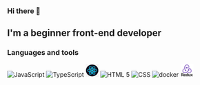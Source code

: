 ### Hi there 👋

## I'm a beginner front-end developer

### Languages and tools
<img src="https://upload.wikimedia.org/wikipedia/commons/3/3b/Javascript_Logo.png" width=30 height=30 alt="JavaScript"/>
<img src="https://upload.wikimedia.org/wikipedia/commons/thumb/4/4c/Typescript_logo_2020.svg/1024px-Typescript_logo_2020.svg.png" width=30 height=30 alt="TypeScript"/>
<img src="assets/react-logo.png" width=30 height=30 alt="React"/>
<img src="https://upload.wikimedia.org/wikipedia/commons/6/61/HTML5_logo_and_wordmark.svg" width=30 height=30 alt="HTML 5"/>
<img src="https://upload.wikimedia.org/wikipedia/commons/3/3d/CSS.3.svg" width=30 height=30 alt="CSS"/>
<img src="https://www.docker.com/sites/default/files/d8/2019-07/Moby-logo.png" width=40 height=30 alt="docker"/>
<img src="assets/redux-logo.png" width=30 height=30 alt="docker"/>


<!--
**PyotrGrogorchenko/PyotrGrogorchenko** is a ✨ _special_ ✨ repository because its `README.md` (this file) appears on your GitHub profile.

Here are some ideas to get you started:

- 🔭 I’m currently working on ...
- 🌱 I’m currently learning ...
- 👯 I’m looking to collaborate on ...
- 🤔 I’m looking for help with ...
- 💬 Ask me about ...
- 📫 How to reach me: ...
- 😄 Pronouns: ...
- ⚡ Fun fact: ...
-->
